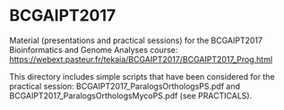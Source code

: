 # BCGAIPT2017
Material (presentations and practical sessions) for the BCGAIPT2017 Bioinformatics and Genome Analyses course:
https://webext.pasteur.fr/tekaia/BCGAIPT2017/BCGAIPT2017_Prog.html

This directory includes simple scripts that have been considered for the practical session: BCGAIPT2017_ParalogsOrthologsPS.pdf and BCGAIPT2017_ParalogsOrthologsMycoPS.pdf (see PRACTICALS).
